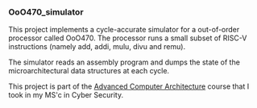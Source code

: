 ### OoO470_simulator

This project implements a cycle-accurate simulator for a out-of-order processor called OoO470. The processor runs a small subset of RISC-V instructions (namely add, addi, mulu, divu and remu).


The simulator reads an assembly program and dumps the state of the
microarchitectural data structures at each cycle.

This project is part of the [Advanced Computer Architecture](https://edu.epfl.ch/coursebook/en/advanced-computer-architecture-CS-470) course that I took
in my MS'c in Cyber Security.
